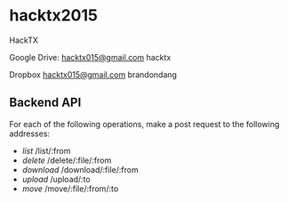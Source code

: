 # hacktx2015
HackTX

Google Drive:
hacktx015@gmail.com
hacktx

Dropbox
hacktx015@gmail.com
brandondang

Backend API
-----------
For each of the following operations, make a post request to the following addresses:
- *list* /list/:from
- *delete* /delete/:file/:from
- *download* /download/:file/:from
- *upload* /upload/:to
- *move* /move/:file/:from/:to
